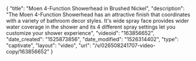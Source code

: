 {
    "title": "Moen 4-Function Showerhead in Brushed Nickel",
    "description": "The Moen 4-Function Showerhead has an attractive finish that coordinates with a variety of bathroom decor styles. It's wide spray face provides wider water coverage in the shower and its 4 different spray settings let you customize your shower experience",
    "videoid": "163856652",
    "date_created": "1525873856",
    "date_modified": "1526314402",
    "type": "captivate",
    "layout": "video",
    "url": "\/v\/026508241707-video-copy\/163856652"
}
